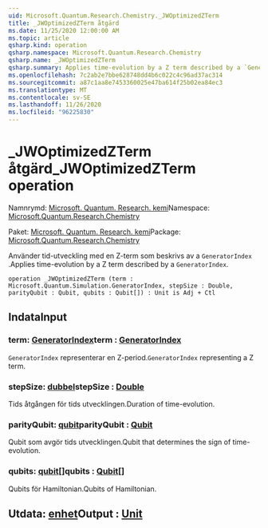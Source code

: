 ```yaml
---
uid: Microsoft.Quantum.Research.Chemistry._JWOptimizedZTerm
title: _JWOptimizedZTerm åtgärd
ms.date: 11/25/2020 12:00:00 AM
ms.topic: article
qsharp.kind: operation
qsharp.namespace: Microsoft.Quantum.Research.Chemistry
qsharp.name: _JWOptimizedZTerm
qsharp.summary: Applies time-evolution by a Z term described by a `GeneratorIndex`.
ms.openlocfilehash: 7c2ab2e7bbe628748dd4b6c022c4c96ad37ac314
ms.sourcegitcommit: a87c1aa8e7453360025e47ba614f25b02ea84ec3
ms.translationtype: MT
ms.contentlocale: sv-SE
ms.lasthandoff: 11/26/2020
ms.locfileid: "96225830"
---
```

# <a name="_jwoptimizedzterm-operation"></a><span data-ttu-id="7b2c1-102">_JWOptimizedZTerm åtgärd</span><span class="sxs-lookup"><span data-stu-id="7b2c1-102">_JWOptimizedZTerm operation</span></span>

<span data-ttu-id="7b2c1-103">Namnrymd: [Microsoft. Quantum. Research. kemi](xref:Microsoft.Quantum.Research.Chemistry)</span><span class="sxs-lookup"><span data-stu-id="7b2c1-103">Namespace: [Microsoft.Quantum.Research.Chemistry](xref:Microsoft.Quantum.Research.Chemistry)</span></span>

<span data-ttu-id="7b2c1-104">Paket: [Microsoft. Quantum. Research. kemi](https://nuget.org/packages/Microsoft.Quantum.Research.Chemistry)</span><span class="sxs-lookup"><span data-stu-id="7b2c1-104">Package: [Microsoft.Quantum.Research.Chemistry](https://nuget.org/packages/Microsoft.Quantum.Research.Chemistry)</span></span>


<span data-ttu-id="7b2c1-105">Använder tid-utveckling med en Z-term som beskrivs av a `GeneratorIndex` .</span><span class="sxs-lookup"><span data-stu-id="7b2c1-105">Applies time-evolution by a Z term described by a `GeneratorIndex`.</span></span>

```qsharp
operation _JWOptimizedZTerm (term : Microsoft.Quantum.Simulation.GeneratorIndex, stepSize : Double, parityQubit : Qubit, qubits : Qubit[]) : Unit is Adj + Ctl
```


## <a name="input"></a><span data-ttu-id="7b2c1-106">Indata</span><span class="sxs-lookup"><span data-stu-id="7b2c1-106">Input</span></span>

### <a name="term--generatorindex"></a><span data-ttu-id="7b2c1-107">term: [GeneratorIndex](xref:Microsoft.Quantum.Simulation.GeneratorIndex)</span><span class="sxs-lookup"><span data-stu-id="7b2c1-107">term : [GeneratorIndex](xref:Microsoft.Quantum.Simulation.GeneratorIndex)</span></span>

<span data-ttu-id="7b2c1-108">`GeneratorIndex` representerar en Z-period.</span><span class="sxs-lookup"><span data-stu-id="7b2c1-108">`GeneratorIndex` representing a Z term.</span></span>


### <a name="stepsize--double"></a><span data-ttu-id="7b2c1-109">stepSize: [dubbel](xref:microsoft.quantum.lang-ref.double)</span><span class="sxs-lookup"><span data-stu-id="7b2c1-109">stepSize : [Double](xref:microsoft.quantum.lang-ref.double)</span></span>

<span data-ttu-id="7b2c1-110">Tids åtgången för tids utvecklingen.</span><span class="sxs-lookup"><span data-stu-id="7b2c1-110">Duration of time-evolution.</span></span>


### <a name="parityqubit--qubit"></a><span data-ttu-id="7b2c1-111">parityQubit: [qubit](xref:microsoft.quantum.lang-ref.qubit)</span><span class="sxs-lookup"><span data-stu-id="7b2c1-111">parityQubit : [Qubit](xref:microsoft.quantum.lang-ref.qubit)</span></span>

<span data-ttu-id="7b2c1-112">Qubit som avgör tids utvecklingen.</span><span class="sxs-lookup"><span data-stu-id="7b2c1-112">Qubit that determines the sign of time-evolution.</span></span>


### <a name="qubits--qubit"></a><span data-ttu-id="7b2c1-113">qubits: [qubit](xref:microsoft.quantum.lang-ref.qubit)[]</span><span class="sxs-lookup"><span data-stu-id="7b2c1-113">qubits : [Qubit](xref:microsoft.quantum.lang-ref.qubit)[]</span></span>

<span data-ttu-id="7b2c1-114">Qubits för Hamiltonian.</span><span class="sxs-lookup"><span data-stu-id="7b2c1-114">Qubits of Hamiltonian.</span></span>



## <a name="output--unit"></a><span data-ttu-id="7b2c1-115">Utdata: [enhet](xref:microsoft.quantum.lang-ref.unit)</span><span class="sxs-lookup"><span data-stu-id="7b2c1-115">Output : [Unit](xref:microsoft.quantum.lang-ref.unit)</span></span>

